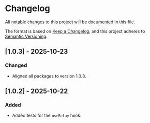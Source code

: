 # Changelog

All notable changes to this project will be documented in this file.

The format is based on [Keep a Changelog](https://keepachangelog.com/en/1.0.0/),
and this project adheres to [Semantic Versioning](https://semver.org/spec/v2.0.0.html).

## [1.0.3] - 2025-10-23

### Changed
- Aligned all packages to version 1.0.3.

## [1.0.2] - 2025-10-22

### Added
- Added tests for the `useRelay` hook.
